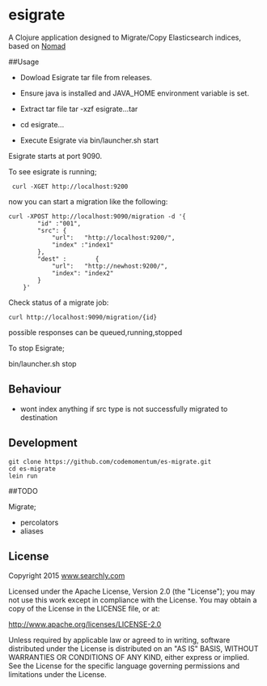 # esigrate

A Clojure application designed to Migrate/Copy Elasticsearch indices, based on [Nomad](https://github.com/codemomentum/nomad)

##Usage

* Dowload Esigrate tar file from releases.

* Ensure java is installed and JAVA_HOME environment variable is set.

* Extract tar file tar -xzf esigrate...tar

* cd esigrate...

* Execute Esigrate via bin/launcher.sh start

Esigrate starts at port 9090.

To see esigrate is running;

     curl -XGET http://localhost:9200


now you can start a migration like the following:

    curl -XPOST http://localhost:9090/migration -d '{
            "id" :"001",
            "src": {
                "url":   "http://localhost:9200/",
                "index" :"index1"
            },
            "dest" :        {
                "url":   "http://newhost:9200/",
                "index": "index2"
            }
        }'


Check status of a migrate job:

    curl http://localhost:9090/migration/{id}

possible responses can be queued,running,stopped


To stop Esigrate;

bin/launcher.sh stop

## Behaviour

- wont index anything if src type is not successfully migrated to destination

## Development

    git clone https://github.com/codemomentum/es-migrate.git
    cd es-migrate
    lein run

##TODO

Migrate;

- percolators
- aliases

## License

Copyright 2015 www.searchly.com

Licensed under the Apache License, Version 2.0 (the "License"); you may not use this work except in compliance with the License. You may obtain a copy of the License in the LICENSE file, or at:

http://www.apache.org/licenses/LICENSE-2.0

Unless required by applicable law or agreed to in writing, software distributed under the License is distributed on an "AS IS" BASIS, WITHOUT WARRANTIES OR CONDITIONS OF ANY KIND, either express or implied.
See the License for the specific language governing permissions and limitations under the License.


